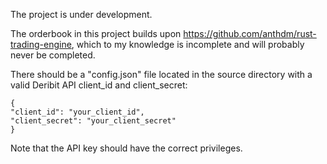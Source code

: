 The project is under development.

The orderbook in this project builds upon https://github.com/anthdm/rust-trading-engine, which to my knowledge is incomplete and will probably never be completed.

There should be a "config.json" file located in the source directory with a valid Deribit API client_id and client_secret:
```
{
"client_id": "your_client_id",
"client_secret": "your_client_secret"
}
```
Note that the API key should have the correct privileges.
